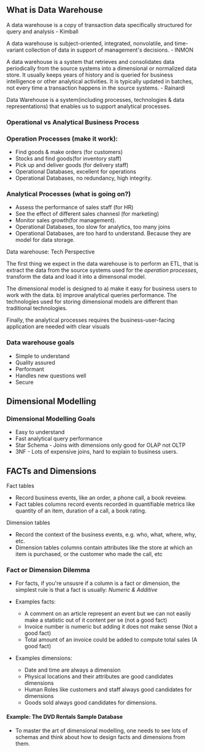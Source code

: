 ## What is Data Warehouse
A data warehouse is a copy of transaction data specifically structured for query and analysis - Kimball

A data warehouse is subject-oriented, integrated, nonvolatile, and time-variant collection of data in support of management's decisions. - INMON

A data warehouse is a system that retrieves and consolidates data periodically from the source systems into a dimensional or normalized data store. It usually keeps years of history and is queried for business intelligence or other analytical activities. It is typically updated in batches, not every time a transaction happens in the source systems. - Rainardi

Data Warehouse is a system(including processes, technologies & data representations) that enables us to support analytical processes.

### Operational vs Analytical Business Process

### Operation Processes (make it work):
-   Find goods & make orders (for customers)
-   Stocks and find goods(for inventory staff)
-   Pick up and deliver goods (for delivery staff)
-   Operational Databases, excellent for operations
-   Operational Databases, no redundancy, high integrity.

### Analytical Processes (what is going on?)
-   Assess the performance of sales staff (for HR)
-   See the effect of different sales channesl (for marketing)
-   Monitor sales growth(for management).
-   Operational Databases, too slow for analytics, too many joins
-   Operational Databases, are too hard to understand. Because they are model for data storage.


Data warehouse: Tech Perspective
 
The first thing we expect in the data warehouse is to perform an ETL, that is extract the data from the source systems used for the *operation processes*, transform the data and load it into a dimensonal model.

The dimensional model is designed to a) make it easy for business users to work with the data. b) improve analytical queries performance. The technologies used for storing dimensional models are different than traditional technologies.

Finally, the analytical processes requires the business-user-facing application are needed with clear visuals

### Data warehouse goals
-   Simple to understand
-   Quality assured
-   Performant
-   Handles new questions well
-   Secure

## Dimensional Modelling
### Dimensional Modelling Goals
-   Easy to understand
-   Fast analytical query performance
-   Star Schema - Joins with dimensions only good for OLAP not OLTP
-   3NF - Lots of expensive joins, hard to explain to business users.

## FACTs and Dimensions
Fact tables
-   Record business events, like an order, a phone call, a book reveiew.
-   Fact tables columns record events recorded in quantifiable metrics like quantity of an item, duration of a call, a book rating.

Dimension tables
-   Record the context of the business events, e.g. who, what, where, why, etc.
-   Dimension tables columns contain attributes like the store at which an item is purchased, or the customer who made the call, etc

### Fact or Dimension Dilemma
-   For facts, if you're unsusre if a column is a fact or dimension, the simplest rule is that a fact is usually: *Numeric & Additive*

-   Examples facts:
    -   A comment on an article represent an event but we can not easily make a statistic out of it content per se (not a good fact)
    -   Invoice number is numeric but adding it does not make sense (Not a good fact)
    -   Total amount of an invoice could be added to compute total sales (A good fact)

-   Examples dimensions:
    -   Date and time are always a dimension
    -   Physical locations and their attributes are good candidates dimensions
    -   Human Roles like customers and staff always good candidates for dimensions
    -   Goods sold always good candidates for dimensions.

#### Example: The DVD Rentals Sample Database
-   To master the art of dimensional modelling, one needs to see lots of schemas and think about how to design facts and dimensions from them. 
